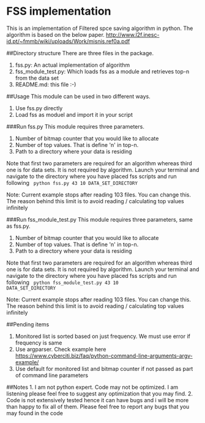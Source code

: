# FSS implementation

This is an implementation of Filtered spce saving algorithm in python. The algorithm is based on the below paper.
http://www.l2f.inesc-id.pt/~fmmb/wiki/uploads/Work/misnis.ref0a.pdf

##Directory structure
There are three files in the package.
  1. fss.py: An actual implementation of algorithm
  2. fss_module_test.py: Which loads fss as a module and retrieves top-n from the data set
  3. README.md: this file :-)

##Usage
This module can be used in two different ways.
  1. Use fss.py directly
  2. Load fss as moduel and import it in your script

###Run fss.py
This module requires three parameters.
  1. Number of bitmap counter that you would like to allocate
  2. Number of top values. That is define 'n' in top-n.
  3. Path to a directory where your data is residing

Note that first two parameters are required for an algorithm whereas third one is for data sets. It is not required by algorithm.
Launch your terminal and navigate to the directory where you have placed fss scripts and run following
<code>
python fss.py 43 10 DATA_SET_DIRECTORY
</code>

Note: Current example stops after reading 103 files. You can change this. The reason behind this limit is to avoid reading / calculating top values infinitely


###Run fss_module_test.py
This module requires three parameters, same as fss.py.
  1. Number of bitmap counter that you would like to allocate
  2. Number of top values. That is define 'n' in top-n.
  3. Path to a directory where your data is residing

Note that first two parameters are required for an algorithm whereas third one is for data sets. It is not required by algorithm.
Launch your terminal and navigate to the directory where you have placed fss scripts and run following
<code>
python fss_module_test.py 43 10 DATA_SET_DIRECTORY
</code>

Note: Current example stops after reading 103 files. You can change this. The reason behind this limit is to avoid reading / calculating top values infinitely



##Pending items
  1. Monitored list is sorted based on just frequency. We must use error if frequency is same
  2. Use argparser. Check example here https://www.cyberciti.biz/faq/python-command-line-arguments-argv-example/
  3. Use default for monitored list and bitmap counter if not passed as part of command line parameters

##Notes
    1. I am not python expert. Code may not be optimized. I am listening please feel free to suggest any optimization that you may find.
    2. Code is not extensively tested hence it can have bugs and i will be more than happy to fix all of them. Please feel free to report any bugs that you may found in the code
